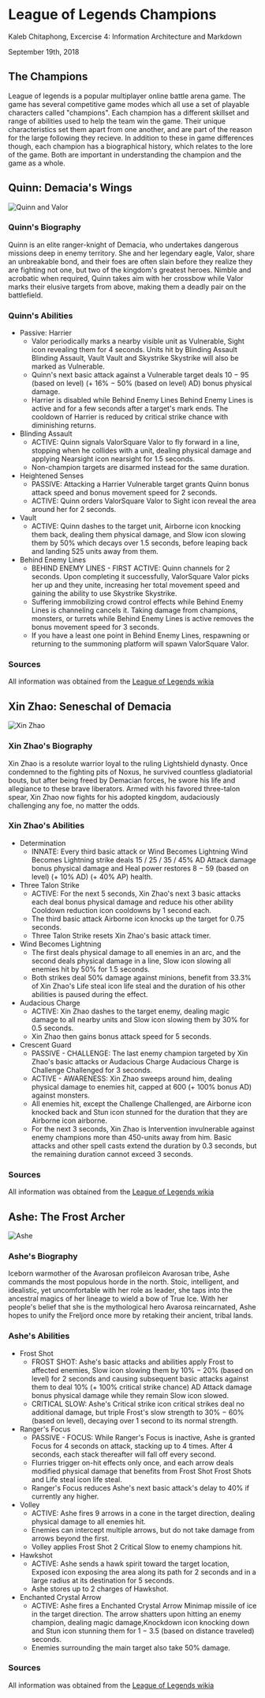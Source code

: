 # League of Legends Champions

Kaleb Chitaphong, Excercise 4: Information Architecture and Markdown

September 19th, 2018

## The Champions

League of legends is a popular multiplayer online battle arena game. The game has several competitive game modes which all use a set of playable characters called "champions". Each champion has a different skillset and range of abilities used to help the team win the game. Their unique characteristics set them apart from one another, and are part of the reason for the large following they recieve. In addition to these in game differences though, each champion has a biographical history, which relates to the lore of the game. Both are important in understanding the champion and the game as a whole.

## Quinn: Demacia's Wings

![Quinn and Valor](https://vignette.wikia.nocookie.net/leagueoflegends/images/3/34/Quinn_OriginalCentered.jpg/revision/latest/scale-to-width-down/1215?cb=20180414203504 "Quinn and Valor")

### Quinn's Biography

Quinn is an elite ranger-knight of Demacia, who undertakes dangerous missions deep in enemy territory. She and her legendary eagle, Valor, share an unbreakable bond, and their foes are often slain before they realize they are fighting not one, but two of the kingdom's greatest heroes. Nimble and acrobatic when required, Quinn takes aim with her crossbow while Valor marks their elusive targets from above, making them a deadly pair on the battlefield.

### Quinn's Abilities

- Passive: Harrier
	- Valor periodically marks a nearby visible unit as Vulnerable, Sight icon revealing them for 4 seconds. Units hit by Blinding Assault Blinding Assault, Vault Vault and Skystrike Skystrike will also be marked as Vulnerable.
	- Quinn's next basic attack against a Vulnerable target deals 10 − 95 (based on level) (+ 16% − 50% (based on level) AD) bonus physical damage.
	- Harrier is disabled while Behind Enemy Lines Behind Enemy Lines is active and for a few seconds after a target's mark ends. The cooldown of Harrier is reduced by critical strike chance with diminishing returns.
- Blinding Assault
	- ACTIVE: Quinn signals ValorSquare Valor to fly forward in a line, stopping when he collides with a unit, dealing physical damage and applying Nearsight icon nearsight for 1.5 seconds.
	- Non-champion targets are disarmed instead for the same duration.
- Heightened Senses
	- PASSIVE: Attacking a Harrier Vulnerable target grants Quinn bonus attack speed and bonus movement speed for 2 seconds.
	- ACTIVE: Quinn orders ValorSquare Valor to Sight icon reveal the area around her for 2 seconds.
- Vault
	- ACTIVE: Quinn dashes to the target unit, Airborne icon knocking them back, dealing them physical damage, and Slow icon slowing them by 50% which decays over 1.5 seconds, before leaping back and landing 525 units away from them.
- Behind Enemy Lines
	- BEHIND ENEMY LINES - FIRST ACTIVE: Quinn channels for 2 seconds. Upon completing it successfully, ValorSquare Valor picks her up and they unite, increasing her total movement speed and gaining the ability to use Skystrike Skystrike.
	- Suffering immobilizing crowd control effects while Behind Enemy Lines is channeling cancels it. Taking damage from champions, monsters, or turrets while Behind Enemy Lines is active removes the bonus movement speed for 3 seconds.
	- If you have a least one point in Behind Enemy Lines, respawning or returning to the summoning platform will spawn ValorSquare Valor.

### Sources

All information was obtained from the [League of Legends wikia](http://leagueoflegends.wikia.com/wiki/Quinn)

## Xin Zhao: Seneschal of Demacia

![Xin Zhao](https://vignette.wikia.nocookie.net/leagueoflegends/images/a/a0/Xin_Zhao_OriginalCentered.jpg/revision/latest/scale-to-width-down/1215?cb=20180414203730 "Xin Zhao")

### Xin Zhao's Biography

Xin Zhao is a resolute warrior loyal to the ruling Lightshield dynasty. Once condemned to the fighting pits of Noxus, he survived countless gladiatorial bouts, but after being freed by Demacian forces, he swore his life and allegiance to these brave liberators. Armed with his favored three-talon spear, Xin Zhao now fights for his adopted kingdom, audaciously challenging any foe, no matter the odds.

### Xin Zhao's Abilities

- Determination
	- INNATE: Every third basic attack or Wind Becomes Lightning Wind Becomes Lightning strike deals 15 / 25 / 35 / 45% AD Attack damage bonus physical damage and Heal power restores 8 − 59 (based on level) (+ 10% AD) (+ 40% AP) health.
- Three Talon Strike
	- ACTIVE: For the next 5 seconds, Xin Zhao's next 3 basic attacks each deal bonus physical damage and reduce his other ability Cooldown reduction icon cooldowns by 1 second each.
	- The third basic attack Airborne icon knocks up the target for 0.75 seconds.
	- Three Talon Strike resets Xin Zhao's basic attack timer.
- Wind Becomes Lightning
	- The first deals physical damage to all enemies in an arc, and the second deals physical damage in a line, Slow icon slowing all enemies hit by 50% for 1.5 seconds.
	- Both strikes deal 50% damage against minions, benefit from 33.3% of Xin Zhao's Life steal icon life steal and the duration of his other abilities is paused during the effect.
- Audacious Charge
	- ACTIVE: Xin Zhao dashes to the target enemy, dealing magic damage to all nearby units and Slow icon slowing them by 30% for 0.5 seconds.
	- Xin Zhao then gains bonus attack speed for 5 seconds.
- Crescent Guard
	- PASSIVE - CHALLENGE: The last enemy champion targeted by Xin Zhao's basic attacks or Audacious Charge Audacious Charge is Challenge Challenged for 3 seconds.
	- ACTIVE - AWARENESS: Xin Zhao sweeps around him, dealing physical damage to enemies hit, capped at 600 (+ 100% bonus AD) against monsters.
	- All enemies hit, except the Challenge Challenged, are Airborne icon knocked back and Stun icon stunned for the duration that they are Airborne icon airborne.
	- For the next 3 seconds, Xin Zhao is Intervention invulnerable against enemy champions more than 450-units away from him. Basic attacks and other spell casts extend the duration by 0.3 seconds, but the remaining duration cannot exceed 3 seconds.

### Sources

All information was obtained from the [League of Legends wikia](http://leagueoflegends.wikia.com/wiki/Xin_Zhao)

## Ashe: The Frost Archer

![Ashe](https://vignette.wikia.nocookie.net/leagueoflegends/images/d/da/Freljord_Ashe.png/revision/latest/scale-to-width-down/400?cb=20140804162144 "Ashe")

### Ashe's Biography

Iceborn warmother of the Avarosan profileicon Avarosan tribe, Ashe commands the most populous horde in the north. Stoic, intelligent, and idealistic, yet uncomfortable with her role as leader, she taps into the ancestral magics of her lineage to wield a bow of True Ice. With her people's belief that she is the mythological hero Avarosa reincarnated, Ashe hopes to unify the Freljord once more by retaking their ancient, tribal lands.

### Ashe's Abilities

- Frost Shot
	- FROST SHOT: Ashe's basic attacks and abilities apply Frost to affected enemies, Slow icon slowing them by 10% − 20% (based on level) for 2 seconds and causing subsequent basic attacks against them to deal 10% (+ 100% critical strike chance) AD Attack damage bonus physical damage while they remain Slow icon slowed.
	- CRITICAL SLOW: Ashe's Critical strike icon critical strikes deal no additional damage, but triple Frost's slow strength to 30% − 60% (based on level), decaying over 1 second to its normal strength.
- Ranger's Focus
	- PASSIVE - FOCUS: While Ranger's Focus is inactive, Ashe is granted Focus for 4 seconds on attack, stacking up to 4 times. After 4 seconds, each stack thereafter will fall off every second.
	- Flurries trigger on-hit effects only once, and each arrow deals modified physical damage that benefits from Frost Shot Frost Shots and Life steal icon life steal.
	- Ranger's Focus reduces Ashe's next basic attack's delay to 40% if currently any higher.
- Volley
	- ACTIVE: Ashe fires 9 arrows in a cone in the target direction, dealing physical damage to all enemies hit.
	- Enemies can intercept multiple arrows, but do not take damage from arrows beyond the first.
	- Volley applies Frost Shot 2 Critical Slow to enemy champions hit.
- Hawkshot
	- ACTIVE: Ashe sends a hawk spirit toward the target location, Exposed icon exposing the area along its path for 2 seconds and in a large radius at its destination for 5 seconds.
	- Ashe stores up to 2 charges of Hawkshot.
- Enchanted Crystal Arrow
	- ACTIVE: Ashe fires a Enchanted Crystal Arrow Minimap missile of ice in the target direction. The arrow shatters upon hitting an enemy champion, dealing magic damage,Knockdown icon knocking down and Stun icon stunning them for 1 − 3.5 (based on distance traveled) seconds.
	- Enemies surrounding the main target also take 50% damage.

### Sources

All information was obtained from the [League of Legends wikia](http://leagueoflegends.wikia.com/wiki/Ashe)